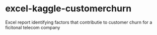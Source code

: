 # excel-kaggle-customerchurn
 Excel report identifying factors that contributie to customer churn for a ficitonal telecom company

